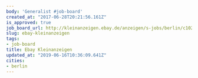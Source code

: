 ```yaml
---
body: 'Generalist #job-board'
created_at: "2017-06-28T20:21:56.161Z"
is_approved: true
job_board_url: http://kleinanzeigen.ebay.de/anzeigen/s-jobs/berlin/c102l3331
slug: ebay-kleinanzeigen
tags:
- job-board
title: Ebay Kleinanzeigen
updated_at: "2019-06-16T10:36:09.641Z"
cities:
- berlin
---
```

